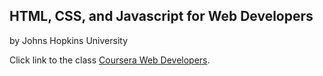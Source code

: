 ## HTML, CSS, and Javascript for Web Developers
by Johns Hopkins University



Click link to the class [Coursera Web Developers](https://www.coursera.org/learn/html-css-javascript-for-web-developers/home/welcome).
